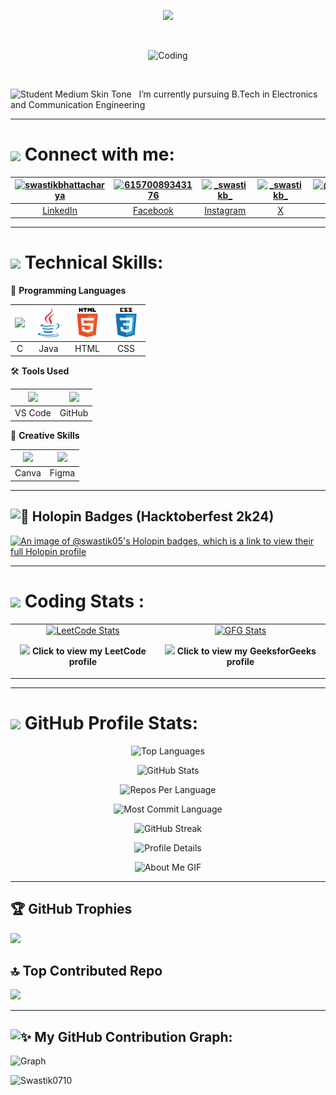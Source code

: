 <!--## Hi there 👋-->

<!--
**Swastik0710/Swastik0710** is a ✨ _special_ ✨ repository because its `README.md` (this file) appears on your GitHub profile.

Here are some ideas to get you started:

- 🔭 I’m currently working on ...
- 🌱 I’m currently learning ...
- 👯 I’m looking to collaborate on ...
- 🤔 I’m looking for help with ...
- 💬 Ask me about ...
- 📫 How to reach me: ...
- 😄 Pronouns: ...
- ⚡ Fun fact: ...
-->

<p align="center">
    <img src="https://readme-typing-svg.herokuapp.com?color=E22FE4&width=600&height=38&lines=Hi+there+👋+,+I'm+Swastik+Bhattacharya.....;A+passionate+programmer+and+a+tech+enthusiast...;Exploring+the+world+of+code...&center=true">
</p>

<br>

<p align="center">
  <img alt="Coding" width="400" src="https://camo.githubusercontent.com/87af9a9fec730c94fc8b08eb21fa5ef6ab7831a67ba17bf8cc76696f6e4be1ef/68747470733a2f2f63646e2e6472696262626c652e636f6d2f75736572732f313138373833362f73637265656e73686f74732f363533393432392f70726f6772616d65722e676966">
</p>

<br>

<img src="https://raw.githubusercontent.com/Tarikul-Islam-Anik/Animated-Fluent-Emojis/master/Emojis/People%20with%20professions/Student%20Medium%20Skin%20Tone.png" alt="Student Medium Skin Tone" width="40" height="40" /> &nbsp;&nbsp;I’m currently pursuing B.Tech in Electronics and Communication Engineering

---

# <img src="https://emojis.slackmojis.com/emojis/images/1579216111/7550/pikachu_wave.gif?1579216111" align="center" width="25"><b> Connect with me:</b>

| <a href="https://linkedin.com/in/swastikbhattacharya" target="blank"><img align="center" src="https://raw.githubusercontent.com/rahuldkjain/github-profile-readme-generator/master/src/images/icons/Social/linked-in-alt.svg" alt="swastikbhattacharya" height="30" width="40" /></a> | <a href="https://facebook.com/profile.php?id=61570089343176" target="blank"><img align="center" src="https://upload.wikimedia.org/wikipedia/commons/thumb/b/b8/2021_Facebook_icon.svg/768px-2021_Facebook_icon.svg.png?20220821121039" alt="61570089343176" height="30" width="30" /></a> | <a href="https://instagram.com/_swastikb_" target="blank"><img align="center" src="https://raw.githubusercontent.com/rahuldkjain/github-profile-readme-generator/master/src/images/icons/Social/instagram.svg" alt="_swastikb_" height="30" width="40" /></a> | <a href="https://x.com/_swastikb_" target="blank"><img align="center" src="https://i.pinimg.com/originals/73/db/02/73db02344af2f927fd361decc424e8b8.png" alt="_swastikb_" height="40" width="40" /></a> | <a href="https://www.youtube.com/@swastikbhattacharya4879" target="blank"><img align="center" src="https://raw.githubusercontent.com/rahuldkjain/github-profile-readme-generator/master/src/images/icons/Social/youtube.svg" alt="@swastikbhattacharya4879" height="30" width="40" /></a> | <a href="https://discord.com/users/swastik2005" target="blank"><img align="center" src="https://www.svgrepo.com/download/353655/discord-icon.svg" alt="swastik2005" height="30" width="40" /></a> | <a href="https://www.hackerrank.com/swastik_roni" target="blank"><img align="center" src="https://raw.githubusercontent.com/rahuldkjain/github-profile-readme-generator/master/src/images/icons/Social/hackerrank.svg" alt="swastik_roni" height="30" width="40" /></a> | <a href="https://www.leetcode.com/Swastikb_05" target="blank"><img align="center" src="https://raw.githubusercontent.com/rahuldkjain/github-profile-readme-generator/master/src/images/icons/Social/leet-code.svg" alt="Swastikb_05" height="30" width="40" /></a> | <a href="https://auth.geeksforgeeks.org/user/swastip0d3" target="blank"><img align="center" src="https://raw.githubusercontent.com/rahuldkjain/github-profile-readme-generator/master/src/images/icons/Social/geeks-for-geeks.svg" alt="swastip0d3" height="30" width="40" /></a> | <a href="https://www.codechef.com/users/noble_trust_28" target="blank"><img align="center" src="https://cdn.jsdelivr.net/npm/simple-icons@3.1.0/icons/codechef.svg" alt="noble_trust_28" height="30" width="40" /></a> |
|:-------------------------------------------------------------------------:|:--------------------------------------------------------------------------:|:-----------------------------------------------------------------------------:|:-------------------------------------------------------------------------:|:-------------------------------------------------------------------------:|:--------------------------------------------------------------------------:|:-----------------------------------------------------------------------------:|:-------------------------------------------------------------------------:|:-------------------------------------------------------------------------:|:--------------------------------------------------------------------------:|
| [<u>LinkedIn</u>](https://linkedin.com/in/swastikbhattacharya) | [<u>Facebook</u>](https://facebook.com/profile.php?id=61570089343176) | [<u>Instagram</u>](https://instagram.com/_swastikb_) | [<u>X</u>](https://x.com/_swastikb_) | [<u>YouTube</u>](https://www.youtube.com/@swastikbhattacharya4879) | [<u>Discord</u>](https://discord.com/users/swastik2005) | [<u>HackerRank</u>](https://www.hackerrank.com/swastik_roni) | [<u>LeetCode</u>](https://www.leetcode.com/Swastikb_05) | [<u>GeeksForGeeks</u>](https://auth.geeksforgeeks.org/user/swastip0d3) | [<u>CodeChef</u>](https://www.codechef.com/users/noble_trust_28) |

---

# <img src="https://media2.giphy.com/media/QssGEmpkyEOhBCb7e1/giphy.gif" width="25"><b> Technical Skills: </b>

🌟 **Programming Languages**

| <img src="https://img.icons8.com/color/48/000000/c-programming.png" width="48"> | <img src="https://raw.githubusercontent.com/devicons/devicon/master/icons/java/java-original.svg" width="48"> | <img src="https://raw.githubusercontent.com/devicons/devicon/master/icons/html5/html5-original-wordmark.svg" width="48"> | <img src="https://raw.githubusercontent.com/devicons/devicon/master/icons/css3/css3-original-wordmark.svg" width="48"> |
|:--------------------------------------------------------------------------------------------------------------------:|:------------------------------------------------------------------------------------------------------------------------:|:-----------------------------------------------------------------------------------------------------------------------------:|:------------------------------------------------------------------------------------------------------------------------:|
| C | Java | HTML | CSS |

🛠️ **Tools Used**

| <img src="https://cdn.worldvectorlogo.com/logos/visual-studio-code-1.svg" width="40"> | <img src="https://cdn0.iconfinder.com/data/icons/shift-logotypes/32/Github-512.png" width="40"> |
|:------------------------------------------------------------------------------------------------------------------:|:--------------------------------------------------------------------------------------------------------------------:|
| VS Code | GitHub |

🎨 **Creative Skills**

| <img src="https://www.vectorlogo.zone/logos/canva/canva-icon.svg" width="40"> | <img src="https://www.vectorlogo.zone/logos/figma/figma-icon.svg" width="40"> |
|:------------------------------------------------------------------------------------------------------------------:|:--------------------------------------------------------------------------------------------------------------------:|
| Canva | Figma |

---

<h2>
  <picture>
    <source srcset="https://fonts.gstatic.com/s/e/notoemoji/latest/1f31f/512.webp" type="image/webp">
    <img src="https://fonts.gstatic.com/s/e/notoemoji/latest/1f31f/512.gif" alt="🌟" width="32" height="32">
  </picture>
  Holopin Badges (Hacktoberfest 2k24)
</h2>

[![An image of @swastik05's Holopin badges, which is a link to view their full Holopin profile](https://holopin.me/swastik05)](https://holopin.io/@swastik05)

---

# <img src="https://cdn.dribbble.com/users/1579322/screenshots/6587273/blue_boy_typing_nothought.gif" width="30"> Coding Stats :

<table align="center">
  <tr>
    <td align="center">
      <a href="https://leetcode.com/Swastikb_05/">
        <img src="https://leetcard.jacoblin.cool/Swastikb_05" alt="LeetCode Stats" height="180"/>
      </a>
      <p><b><img src="https://ih1.redbubble.net/image.662995401.2784/st,small,507x507-pad,600x600,f8f8f8.u3.jpg" width="20"> Click to view my LeetCode profile</b></p>
    </td>
    <td align="center">
      <a href="https://www.geeksforgeeks.org/user/swastip0d3/">
        <img src="https://gfgstatscard.vercel.app/swastip0d3" alt="GFG Stats" width="380"/>
      </a>
      <p><b><img src="https://play-lh.googleusercontent.com/ZI21NMObsjB7DbPU_EXRymHJL3HQpfsrB2N4CWb-diXm4xjl_13mmetYQZvcpgGf-64=w600-h300-pc0xffffff-pd" width="35"> Click to view my GeeksforGeeks profile</b></p>
    </td>
  </tr>
</table>

---

# <img src="https://media.giphy.com/media/iY8CRBdQXODJSCERIr/giphy.gif" width="35"><b> GitHub Profile Stats: </b>

<p align="center">
  <img src="https://github-readme-stats.vercel.app/api/top-langs/?username=Swastik0710&theme=radical&border=true&border_color=ffffff&include_all_commits=true&count_private=true&layout=compact" alt="Top Languages" /><br/>
</p>

<p align="center">
  <img src="https://github-readme-stats.vercel.app/api?username=Swastik0710&show_icons=true&locale=en&theme=radical&border=true&border_color=ffffff&include_all_commits=true&count_private=true" alt="GitHub Stats" /><br/>
</p>

<p align="center">
  <img src="https://github-profile-summary-cards.vercel.app/api/cards/repos-per-language?username=Swastik0710&theme=radical&border=true&border_color=ffffff&include_all_commits=true&count_private=true&layout=compact" alt="Repos Per Language" />
</p>

<p align="center">
  <img src="https://github-profile-summary-cards.vercel.app/api/cards/most-commit-language?username=Swastik0710&theme=radical&border=true&border_color=ffffff&include_all_commits=true&count_private=true&layout=compact" alt="Most Commit Language" /><br/>
</p>

<p align="center">
  <img src="https://github-readme-streak-stats.herokuapp.com/?user=Swastik0710&theme=dark&hide_border=false" alt="GitHub Streak" /><br/>
</p>

<p align="center">
  <img src="http://github-profile-summary-cards.vercel.app/api/cards/profile-details?username=Swastik0710&theme=transparent" alt="Profile Details" />
</p>

<p align="center">
  <img src="https://github.com/7oSkaaa/7oSkaaa/blob/main/Images/about_me.gif?raw=true" alt="About Me GIF" width="180px">
</p>

---

## 🏆 GitHub Trophies
![](https://github-profile-trophy.vercel.app/?username=Swastik0710&theme=radical&no-frame=false&no-bg=true&margin-w=4)

## 🔝 Top Contributed Repo
![](https://github-contributor-stats.vercel.app/api?username=Swastik0710&limit=5&theme=dark&combine_all_yearly_contributions=true)

---

<h2>
  <picture>
    <source srcset="https://fonts.gstatic.com/s/e/notoemoji/latest/2728/512.webp" type="image/webp">
    <img src="https://fonts.gstatic.com/s/e/notoemoji/latest/2728/512.gif" alt="✨" width="32" height="32">
  </picture>
  My GitHub Contribution Graph:
</h2>

![Graph](https://github-readme-activity-graph.vercel.app/graph?username=Swastik0710&theme=react-dark)

<!--START_SECTION:waka-->
<!--END_SECTION:waka-->

<p align="left">
  <img src="https://komarev.com/ghpvc/?username=Swastik0710&label=PROFILE+VIEWS&color=0e75b6&style=for-the-badge" alt="Swastik0710" />
</p>
